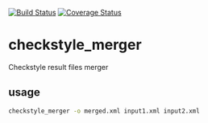 [![Build Status](https://travis-ci.org/Perlmint/checkstyle_merger.svg?branch=master)](https://travis-ci.org/Perlmint/checkstyle_merger)
[![Coverage Status](https://coveralls.io/repos/github/Perlmint/checkstyle_merger/badge.svg?branch=master)](https://coveralls.io/github/Perlmint/checkstyle_merger?branch=master)

# checkstyle_merger
Checkstyle result files merger

## usage
```bash
checkstyle_merger -o merged.xml input1.xml input2.xml
```
